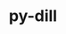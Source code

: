 ---
title: "py-dill"
layout: cache
categories: [package, v0.19]
meta: {"versions": ["0.3.5.1"], "compilers": ["gcc@=11.1.0", "gcc@=7.3.1", "gcc@=7.5.0", "oneapi@=2022.1.0"], "oss": ["amzn2", "ubuntu18.04", "ubuntu20.04"], "platforms": ["linux"], "targets": ["x86_64", "x86_64_v3"], "stacks": ["e4s", "e4s-oneapi", "ml-cpu", "ml-cuda", "ml-rocm", "radiuss"], "num_specs": 5, "num_specs_by_stack": {"ml-cuda": 1, "ml-cpu": 1, "ml-rocm": 1, "radiuss": 2, "e4s": 1, "e4s-oneapi": 1}}
spec_details: [{"hash": "esetuklp5mnnpaxajidjw47v54nomfwo", "compiler": "gcc@=7.3.1", "versions": ["0.3.5.1"], "os": "amzn2", "platform": "linux", "target": "x86_64_v3", "variants": ["build_system=python_pip"], "stacks": ["ml-cuda", "ml-cpu", "ml-rocm"], "size": "-", "tarball": "https://binaries.spack.io/releases/v0.19/build_cache/linux-amzn2-x86_64_v3/gcc-7.3.1/py-dill-0.3.5.1/linux-amzn2-x86_64_v3-gcc-7.3.1-py-dill-0.3.5.1-esetuklp5mnnpaxajidjw47v54nomfwo.spack"}, {"hash": "hbp72i4wsms5poyunstmlby73an3jzeh", "compiler": "gcc@=7.5.0", "versions": ["0.3.5.1"], "os": "ubuntu18.04", "platform": "linux", "target": "x86_64", "variants": ["build_system=python_pip"], "stacks": ["radiuss"], "size": "-", "tarball": "https://binaries.spack.io/releases/v0.19/build_cache/linux-ubuntu18.04-x86_64/gcc-7.5.0/py-dill-0.3.5.1/linux-ubuntu18.04-x86_64-gcc-7.5.0-py-dill-0.3.5.1-hbp72i4wsms5poyunstmlby73an3jzeh.spack"}, {"hash": "bpcc4cv6zeqlst2p7agdoyg74s65gnb3", "compiler": "gcc@=7.5.0", "versions": ["0.3.5.1"], "os": "ubuntu18.04", "platform": "linux", "target": "x86_64", "variants": ["build_system=python_pip"], "stacks": ["radiuss"], "size": "-", "tarball": "https://binaries.spack.io/releases/v0.19/build_cache/linux-ubuntu18.04-x86_64/gcc-7.5.0/py-dill-0.3.5.1/linux-ubuntu18.04-x86_64-gcc-7.5.0-py-dill-0.3.5.1-bpcc4cv6zeqlst2p7agdoyg74s65gnb3.spack"}, {"hash": "mnvtzaeh7dfzc5gz42gu35zte35scxci", "compiler": "gcc@=11.1.0", "versions": ["0.3.5.1"], "os": "ubuntu20.04", "platform": "linux", "target": "x86_64", "variants": ["build_system=python_pip"], "stacks": ["e4s"], "size": "-", "tarball": "https://binaries.spack.io/releases/v0.19/build_cache/linux-ubuntu20.04-x86_64/gcc-11.1.0/py-dill-0.3.5.1/linux-ubuntu20.04-x86_64-gcc-11.1.0-py-dill-0.3.5.1-mnvtzaeh7dfzc5gz42gu35zte35scxci.spack"}, {"hash": "gmy4adby33txwtvl4le3wygwr4lx2wr7", "compiler": "oneapi@=2022.1.0", "versions": ["0.3.5.1"], "os": "ubuntu20.04", "platform": "linux", "target": "x86_64", "variants": ["build_system=python_pip"], "stacks": ["e4s-oneapi"], "size": "-", "tarball": "https://binaries.spack.io/releases/v0.19/build_cache/linux-ubuntu20.04-x86_64/oneapi-2022.1.0/py-dill-0.3.5.1/linux-ubuntu20.04-x86_64-oneapi-2022.1.0-py-dill-0.3.5.1-gmy4adby33txwtvl4le3wygwr4lx2wr7.spack"}]
---